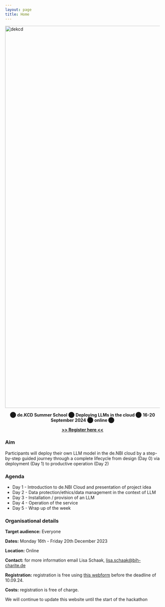 ```yaml
---
layout: page
title: Home
---
```

<img width="1239" alt="dekcd" src="https://github.com/lschaak/LLMCloud2024/main/3d-abstract-particl.2e16d0ba.scale-50.fill-2000x400-c100.jpg">

<p align="center">
⬤ <b>de.KCD Summer School</b> ⬤ <b> Deploying LLMs in the cloud </b>  ⬤ <b> 16-20 September 2024</b> ⬤ <b> online </b> ⬤ 
</p>
<p align="center">
  <b><a href="https://datenkompetenz.cloud/">>> Register here <<</a></b>
</p>

### Aim

Participants will deploy their own LLM model in the de.NBI cloud by a step-by-step guided journey through a complete lifecycle from design (Day 0) via deployment (Day 1) to productive operation (Day 2)

### Agenda

   * Day 1 - Introduction to de.NBI Cloud and presentation of project idea
   * Day 2 - Data protection/ethics/data management in the context of LLM
   * Day 3 - Installation / provision of an LLM
   * Day 4 - Operation of the service
   * Day 5 - Wrap up of the week

### Organisational details

**Target audience:** Everyone 

**Dates:** Monday 16th - Friday 20th December 2023

**Location:** Online

**Contact:** for more information email Lisa Schaak, [lisa.schaak@bih-charite.de](mailto:lisa.schaak@bih-charite.de)

**Registration:** registration is free using [this webform](https://datenkompetenz.cloud) before the deadline of 10.09.24.

**Costs:** registration is free of charge.



We will continue to update this website until the start of the hackathon
